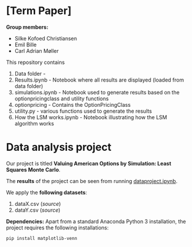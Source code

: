# \[Term Paper\]

**Group members:**
- Silke Kofoed Christiansen
- Emil Bille
- Carl Adrian Møller

This repository contains  
1. Data folder - 
2. Results.ipynb - Notebook where all results are displayed (loaded from data folder)
3. simulations.ipynb - Notebook used to generate results based on the optionpricingclass and utility functions
4. optionpricing - Contains the OptionPricingClass
5. utility.py - various functions used to generate the results
6. How the LSM works.ipynb - Notebook illustrating how the LSM algorithm works

# Data analysis project

Our project is titled **Valuing American Options by Simulation: Least Squares Monte Carlo**.

The **results** of the project can be seen from running [dataproject.ipynb](dataproject.ipynb).

We apply the **following datasets**:

1. dataX.csv (*source*) 
1. dataY.csv (*source*)

**Dependencies:** Apart from a standard Anaconda Python 3 installation, the project requires the following installations:

``pip install matplotlib-venn``
